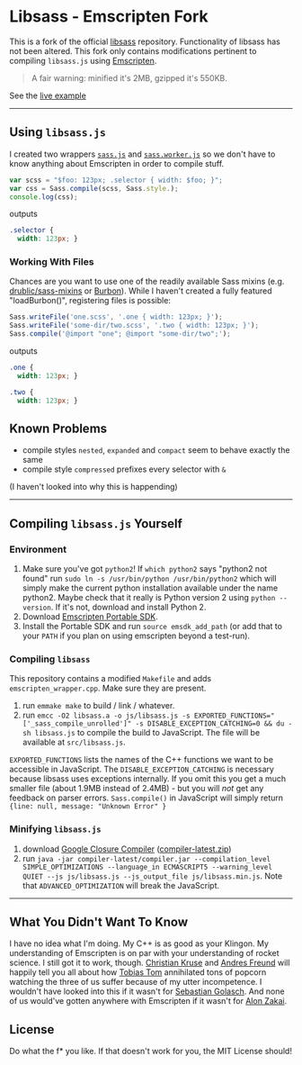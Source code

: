 # Libsass - Emscripten Fork

This is a fork of the official [libsass](https://github.com/hcatlin/libsass/) repository. Functionality of libsass has not been altered. This fork only contains modifications pertinent to compiling `libsass.js` using [Emscripten](https://github.com/kripken/emscripten/). 

> A fair warning: minified it's 2MB, gzipped it's 550KB.

See the [live example](http://rodneyrehm.github.io/libsass/) 

---

## Using `libsass.js`

I created two wrappers [`sass.js`](https://github.com/rodneyrehm/libsass/blob/emscripten/js/sass.js) and [`sass.worker.js`](https://github.com/rodneyrehm/libsass/blob/emscripten/js/sass.worker.js) so we don't have to know anything about Emscripten in order to compile stuff.

```javascript
var scss = "$foo: 123px; .selector { width: $foo; }";
var css = Sass.compile(scss, Sass.style.);
console.log(css);
```

outputs

```css
.selector {
  width: 123px; }
```

### Working With Files

Chances are you want to use one of the readily available Sass mixins (e.g. [drublic/sass-mixins](https://github.com/drublic/Sass-Mixins) or [Burbon](https://github.com/thoughtbot/bourbon)). While I haven't created a fully featured "loadBurbon()", registering files is possible:

```javascript
Sass.writeFile('one.scss', '.one { width: 123px; }');
Sass.writeFile('some-dir/two.scss', '.two { width: 123px; }');
Sass.compile('@import "one"; @import "some-dir/two";');
```

outputs

```css
.one {
  width: 123px; }

.two {
  width: 123px; }
```

## Known Problems

* compile styles `nested`, `expanded` and `compact` seem to behave exactly the same
* compile style `compressed` prefixes every selector with `&`

(I haven't looked into why this is happending)

---

## Compiling `libsass.js` Yourself

### Environment

1. Make sure you've got `python2`! If `which python2` says "python2 not found" run `sudo ln -s /usr/bin/python /usr/bin/python2` which will simply make the current python installation available under the name python2. Maybe check that it really is Python version 2 using `python --version`. If it's not, download and install Python 2.
2. Download [Emscripten Portable SDK](https://github.com/kripken/emscripten/wiki/Emscripten-SDK#downloads).
3. Install the Portable SDK and run `source emsdk_add_path` (or add that to your `PATH` if you plan on using emscripten beyond a test-run).

### Compiling `libsass`

This repository contains a modified `Makefile` and adds `emscripten_wrapper.cpp`. Make sure they are present.

1. run `emmake make` to build / link / whatever.
2. run `emcc -O2 libsass.a -o js/libsass.js -s EXPORTED_FUNCTIONS="['_sass_compile_unrolled']" -s DISABLE_EXCEPTION_CATCHING=0 && du -sh libsass.js` to compile the build to JavaScript. The file will be available at `src/libsass.js`.

`EXPORTED_FUNCTIONS` lists the names of the C++ functions we want to be accessible in JavaScript. The `DISABLE_EXCEPTION_CATCHING` is necessary because libsass uses exceptions internally. If you omit this you get a much smaller file (about 1.9MB instead of 2.4MB) - but you will *not* get any feedback on parser errors. `Sass.compile()` in JavaScript will simply return `{line: null, message: "Unknown Error" }`

### Minifying `libsass.js`

1. download [Google Closure Compiler](https://developers.google.com/closure/compiler/) ([compiler-latest.zip](http://dl.google.com/closure-compiler/compiler-latest.zip))
2. run `java -jar compiler-latest/compiler.jar --compilation_level SIMPLE_OPTIMIZATIONS --language_in ECMASCRIPT5 --warning_level QUIET --js js/libsass.js --js_output_file js/libsass.min.js`. Note that `ADVANCED_OPTIMIZATION` will break the JavaScript.


---

## What You Didn't Want To Know

I have no idea what I'm doing. My C++ is as good as your Klingon. My understanding of Emscripten is on par with your understanding of rocket science. I still got it to work, though. [Christian Kruse](https://github.com/ckruse) and [Andres Freund](https://github.com/anarazel) will happily tell you all about how [Tobias Tom](https://github.com/tobiastom) annihilated tons of popcorn watching the three of us suffer because of my utter incompetence. I wouldn't have looked into this if it wasn't for [Sebastian Golasch](http://github.com/asciidisco). And none of us would've gotten anywhere with Emscripten if it wasn't for [Alon Zakai](http://github.com/kripken).

## License

Do what the f* you like. If that doesn't work for you, the MIT License should!